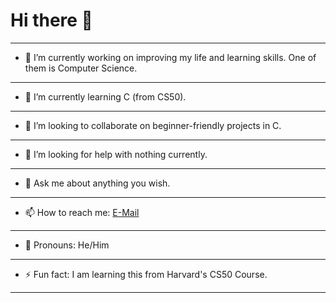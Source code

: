 # Hi there 👋

<!--
**SivanJadhav/SivanJadhav** is a ✨ _special_ ✨ repository because its `README.md` (this file) appears on your GitHub profile.
-->

<hr>

- 🔭 I’m currently working on improving my life and learning skills. One of them is Computer Science.

<hr>

- 🌱 I’m currently learning C (from CS50).
  
<hr>

- 👯 I’m looking to collaborate on beginner-friendly projects in C.
  
<hr>

- 🤔 I’m looking for help with nothing currently.
  
<hr>

- 💬 Ask me about anything you wish.
  
<hr>

- 📫 How to reach me: 
  <a href="mailto:sivanjaadhav+gith@gmail.com" target="_blank" title="My E-Mail">E-Mail</a>
  
<hr>

- 🗿 Pronouns: He/Him
  
<hr>

- ⚡ Fun fact: I am learning this from Harvard's CS50 Course.
  
<hr>